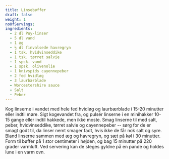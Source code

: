 ```yaml
---
title: Linsebøffer
draft: false
weight: 1
noOfServings: 
ingredients:
  - 2 dl Puy-linser
  - 5 dl vand
  - 1 æg
  - ½ dl finvalsede havregryn
  - 1 tsk. hvidvinseddike
  - 1 tsk. tørret salvie
  - 1 spsk. vand
  - 1 spsk. olivenolie
  - 1 knivspids cayennepeber
  - 2 fed hvidløg
  - 3 laurbærblade
  - Worcestershire sauce
  - Salt
  - Peber
---
```


Kog linserne i vandet med hele fed hvidløg og laurbærblade i 15-20
minutter eller indtil møre. Sigt kogevandet fra, og pulsér linserne i en
minihakker 10-15 gange eller indtil hakkede, men ikke moste. Smag
linserne til med salt, peber, hvidvinseddike, tørret salvie og
cayennepeber -- sørg for de er smagt godt til, da linser nemt smager
fadt, hvis ikke de får nok salt og syre. Bland linserne sammen med æg og
havregryn, og sæt på køl i 30 minutter. Form til bøffer på 1 stor
centimeter i højden, og bag 15 minutter på 220 grader varmluft. Ved
servering kan de steges gyldne på en pande og holdes lune i en varm ovn.

